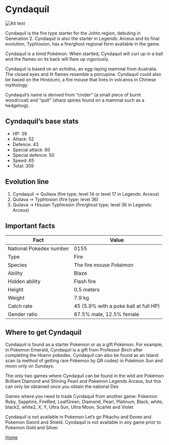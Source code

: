 # Cyndaquil 

![Alt text](https://www.google.com/search?sca_esv=e6a856e083a4051b&sxsrf=AE3TifPwg-VIzii76OCeRkCYGve5qzpZFg:1753633269342&q=cyndaquil&udm=2&fbs=AIIjpHxU7SXXniUZfeShr2fp4giZ1Y6MJ25_tmWITc7uy4KIeioyp3OhN11EY0n5qfq-zENyQuF3_WaPI4Qgb6AZzy-etFjo9fqZ_m1LmwOk0Tw7Ns_0OocK1BNAsSvkZGRaIDBJ5_VC5GjNWHeLLVc9aY1YFxSVAnbKv87ntDKOTQ-__6ux0fJ1zJWSCXtmTj5zAXKhQz_O8AXaIHbB8YUV2X_-uCtuHA&sa=X&ved=2ahUKEwjXnNeAud2OAxU5YEEAHc3ZBlcQtKgLKAF6BAgjEAE&biw=1528&bih=738&dpr=1.25#vhid=4bf5V8czNvroKM&vssid=mosaic)


Cyndaquil is the fire type starter for the Johto region, debuting in Generation 2. Cyndaquil is also the starter in Legends: Arceus and its final evolution, Typhlosion, has a fire/ghost regional form available in the game.  

 Cyndaquil is a timid Pokémon. When startled, Cyndaquil will curl up in a ball and the flames on its back will flare up vigorously.  

Cyndaquil is based on an echidna, an egg-laying mammal from Australia. The closed eyes and lit flames resemble a porcupine. Cyndaquil could also be based on the Hinezumi, a fire mouse that lives in volcanos in Chinese mythology.  

Cyndaquil’s name is derived from “cinder” (a small piece of burnt wood/coal) and “quill” (sharp spines found on a mammal such as a hedgehog).  

 

## Cyndaquil’s base stats 

* HP: 39 
* Attack: 52  
* Defence: 43 
* Special attack: 60 
* Special defence: 50 
* Speed: 65 
* Total: 309 

## Evolution line 

1. Cyndaquil -> Quilava (fire type; level 14 or level 17 in Legends: Arceus)
1. Quilava -> Typhlosion (fire type; level 36) 
1. Quilava -> Hisuian Typhlosion (fire/ghost type; level 36 in Legends: Arceus) 

## Important facts 

| Fact                    | Value                                             |
|-------------------------|---------------------------------------------------|
| National Pokedex number | 0155                                              |
| Type                    | Fire                                              |
| Species                 | The fire mouse Pokémon                            |
| Ability                 | Blaze                                             |
| Hidden ability          | Flash fire                                        |
| Height                  | 0.5 meters                                        |
| Weight                  | 7.9 kg                                            |
| Catch rate              | 45 (5.9% with a poke ball at full HP)             |
| Gender ratio            | 87.5% male, 12.5% female                          |

## Where to get Cyndaquil 

Cyndaquil is found as a starter Pokemon or as a gift Pokémon. For example, in Pokemon Emerald, Cyndaquil is a gift from Professor Birch after completing the Hoenn pokedex.  Cyndaquil can also be found as an Island scan (a method of getting rare Pokemon by QR codes) in Pokémon Sun and moon only on Sundays.  

The only two games  where Cyndaquil can be found in the wild are Pokémon Brilliant Diamond and Shining Pearl and Pokemon Legends Arceus, but this can only be obtained once you obtain the national Dex  

Games where you need to trade Cyndaquil from another game: Pokemon Ruby, Sapphire, FireRed, LeafGreen, Diamond, Pearl, Platinum, Black, white, black2, white2, X, Y, Ultra Sun, Ultra Moon, Scarlet and Violet 

Cyndaquil is not available in Pokemon Let’s go Pikachu and Eevee and Pokemon Sword and Shield. Cyndaquil is not available in any game prior to Pokemon Gold and Silver.  

[Home](index.md)

